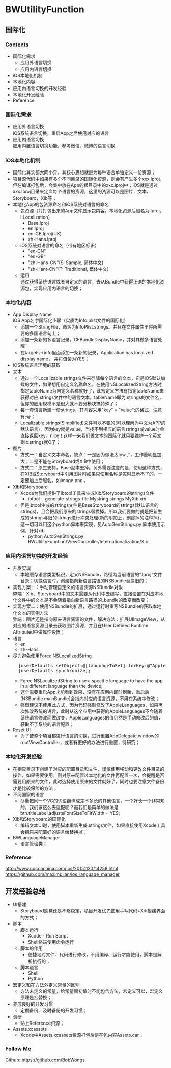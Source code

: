 
# BWUtilityFunction

## 国际化

### Contents
- 国际化需求
	- 应用外语言切换
	- 应用内语言切换
- iOS本地化机制
- 本地化内容
- 应用内语言切换的开发经验
- 本地化开发经验
- Reference

### 国际化需求
- 应用外语言切换  
iOS系统语言切换，重启App之后使用对应的语言
- 应用内语言切换  
应用内置语言切换功能，参考微信、微博的语言切换  

### iOS本地化机制
- 国际化其实都大同小异，其核心思想就是为每种语言单独定义一份资源；  
- 项目源代码中如果有多个不同目录的国际化资源，则会有产生多个xxx.lproj，但在编译打包后，会集中放在App的根目录中的xxx.lproj中；iOS就是通过xxx.lproj目录来定义每个语言的资源，这里的资源可以是图片，文本，Storyboard，Xib等；  
- 本地化App的包资源命名和iOS系统对语言的命名
    - 包资源（对打包出来的App文件显示包内容，本地化资源后缀名为.lproj，l:Localization）
        - Base.lproj
        - en.lproj
        - en-GB.lproj(UK)
        - zh-Hans.lproj
    - iOS系统对语言的命名（带有地区标识）
        - "en-CN"
        - "en-GB"
        - "zh-Hans-CN"(S: Sample, 简体中文)
        - "zh-Hant-CN"(T: Traditional, 繁体中文)
    - 运用  
        通过获得系统语言或者自定义的语言，去从Bundle中获得正确的本地化资源包，实现应用内语言的切换；

### 本地化内容
- App Display Name  
iOS App名字国际化步骤（实质为Info.plist文件的国际化）
    - 添加一个StringFile，命名为InfoPlist.strings。并且在文件属性里将所需要的多国语言勾上；
    - 添加一条新的多语言记录，CFBundleDisplayName，并对其做多语言处理；
    - 在targets->info里面添加一条新的记录，Application has localized display name， 并将值设为YES；
- iOS系统语言环境的获取
- 文本
	- 通过一个Localizable.strings文件来存储每个语言的文本，它是iOS默认加载的文件，如果想用自定义名称命名，在使用NSLocalizedString方法时指定tableName为自定义名称就好了，此宏定义方法有指定tableName来获得对应.strings文件中的语言文本，tableName即为.strings的文件名，但你的应用规模不是很大就不要分模块搞特殊了；
	- 每一套语言新建一份strings，其内容采用"key" = "value";的格式，注意有;号；
	- Localizable.strings(Simplified)文件可以不要的(可以理解为中文为APP的默认语言)，因为key就是value，当找不到相应的语言strings或value时会直接返回key。nice！这样一来我们做文本的国际化就只要维护一个英文副本strings就O了；
- 图片
	- 方式一：自定义文本命名，缺点：一是因为做法太low了，工作量明显加大；二是不能在Storyboard或XIB中使用；
	- 方式二：原生支持，Base副本去掉。另外需要注意的是，使用这种方式，在XIB或Storyboard中引用图片时如果只使用名称是实时显示不了的，一定要加上后缀名。如image.png；
- Xib和Storyboard
	- Xcode为我们提供了ibtool工具来生成Xib/Storyboard的strings文件
		- ibtool --generate-strings-file Mystring.strings MyXib.xib
	- 但是ibtool生成的strings文件是BaseStoryboard的strings(默认语言的strings)，且会把我们原来的strings替换掉。所以我们要做的就是把新生成的strings与旧的strings进行冲突处理(新的附加上，删除掉的注释掉)，这一切可以用这个python脚本来实现，见AutoGenStrings.py
                脚本使用示例，针对xib
		- python AutoGenStrings.py BWUtilityFunction/ViewController/Internationalization/Xib

### 应用内语言切换的开发经验
- 开发实现
	- 本地缓存语言类型标识，定义NSBundle，路径为当前语言的“.lproj”文件目录；切换语言时，创建指向新语言路径的NSBundle替换旧的；
- 实现方案一：手动管理自定义的语言资源NSBundle对象  
弊端：Xib、Storyboard中的文本需要从代码中去编写，直接设置在对应本地化文件中的文本是不会随着指向新语言路径的_bundle的改变而改变；
- 实现方案二：使用NSBundle的扩展，通过运行时重写NSBundle的获取本地化文本的实例方法  
弊端：图片还是指向原来语言资源的文件，解决方法：扩展UIImageView，从对应的语言资源目录去获取图片资源，并且在User Defined Runtime Attributed中做属性设置；
- 语言
	- en
	- zh-Hans
- 尽力避免使用Force NSLocalizedString
    <pre>
    [userDefaults setObject:@[languageToSet] forKey:@"AppleLanguages"];
    [userDefaults synchronize];  </pre>
	- Force NSLocalizedString to use a specific language to have the app in a different language than the device;
	- 这个需要重启App才能看到效果，没有在应用内即时刷新，重启后[NSBundle mainBundle]会指向对应的语言资源，不用在系统中修改；
	- 强烈建议不使用此方式，因为代码强制修改了AppleLanguages，如果再次修改系统的语言，此时从这个应用中获得的AppleLanguages不会随着系统语言修改而做改变，AppleLanguages的值仍然是手动修改后的值，获取不了系统的语言配置；
- Reset UI
	- 为了使整个项目都进行语言的切换，进行重置AppDelegate.window的rootViewController，或者有更好的办法进行重置，待研究；

### 本地化开发经验
- 在相应目录下创建了对应的配置目录和文件，谨慎使用移动和更改文件目录的操作，如果需要使用，则对原来配置过本地化的文件再配置一次，会提醒是否需要用原来的文件，此时选择使用原来的文件就好了，同时也要注意文件备份才是比较保险的方法；  
- 不同国家的语言
	- 尽量把同一个VC的词语翻译成差不多长的其他语言，一个好长一个非常短的，我们该这么去适配呢？而我们最简单的做法是
btn.titleLabel.adjustsFontSizeToFitWidth = YES;
- Xib和Storyboard的国际化
	- 编辑文本UI时，使用脚本重新生成.strings文件，如果直接使用Xcode工具会把原来配置好的语言给替换掉；
- BWLanguageManager
    - 语言管理类；

### Reference	 
<http://www.cocoachina.com/ios/20151120/14258.html>  
<https://github.com/maximbilan/ios_language_manager>

## 开发经验总结
- UI搭建
	- Storyboard感觉还是不够稳定，项目开发优先使用手写代码+Xib搭建界面的方式；
- 脚本
	- 脚本运行
		- Xcode - Run Script
		- Shell终端使用命令运行
	- 脚本的作用
    	- 便捷地对文件、代码进行修改，不用编译、运行才能使用，脚本是解析执行的；
    - 脚本语言
    	- Shell
        - Python
- 宏定义和在方法外定义常量的区别
	- 方法未定义的常量，给常量赋初值时不能包含方法，宏定义可以，宏定义原理是宏替换；
- 养成良好的开发习惯
	- 定期备份、及时备份的开发习惯；
- 调研
    - 贴上Reference资源；  
- Assets.xcassets
	- Xcode中Assets.xcassets资源打包后是在包内容Assets.car；
    
### Follow Me
Github: <https://github.com/BobWongs>
